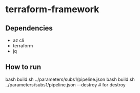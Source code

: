 # terraform-framework

## Dependencies
 - az cli
 - terraform
 - jq

## How to run
bash build.sh ../parameters/subs1/pipeline.json
bash build.sh ../parameters/subs1/pipeline.json --destroy # for destroy